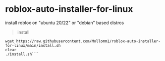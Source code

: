# roblox-auto-installer-for-linux
install roblox on "ubuntu 20/22" or "debian" based distros

> install

```sudo apt install wget
wget https://raw.githubusercontent.com/Mollomm1/roblox-auto-installer-for-linux/main/install.sh
clear
./install.sh```
